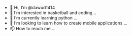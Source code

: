 - 👋 Hi, I’m @dawud1414
- 👀 I’m interested in basketball and coding...
- 🌱 I’m currently learning python ...
- 💞️ I’m looking to learn how to create mobile applications ...
- 📫 How to reach me ...

<!---
dawud1414/dawud1414 is a ✨ special ✨ repository because its `README.md` (this file) appears on your GitHub profile.
You can click the Preview link to take a look at your changes.
--->
